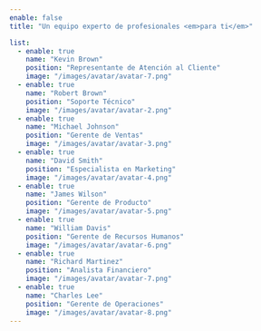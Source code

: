 ```yaml
---
enable: false
title: "Un equipo experto de profesionales <em>para ti</em>"

list:
  - enable: true
    name: "Kevin Brown"
    position: "Representante de Atención al Cliente"
    image: "/images/avatar/avatar-7.png"
  - enable: true
    name: "Robert Brown"
    position: "Soporte Técnico"
    image: "/images/avatar/avatar-2.png"
  - enable: true
    name: "Michael Johnson"
    position: "Gerente de Ventas"
    image: "/images/avatar/avatar-3.png"
  - enable: true
    name: "David Smith"
    position: "Especialista en Marketing"
    image: "/images/avatar/avatar-4.png"
  - enable: true
    name: "James Wilson"
    position: "Gerente de Producto"
    image: "/images/avatar/avatar-5.png"
  - enable: true
    name: "William Davis"
    position: "Gerente de Recursos Humanos"
    image: "/images/avatar/avatar-6.png"
  - enable: true
    name: "Richard Martinez"
    position: "Analista Financiero"
    image: "/images/avatar/avatar-7.png"
  - enable: true
    name: "Charles Lee"
    position: "Gerente de Operaciones"
    image: "/images/avatar/avatar-8.png"
---
```

